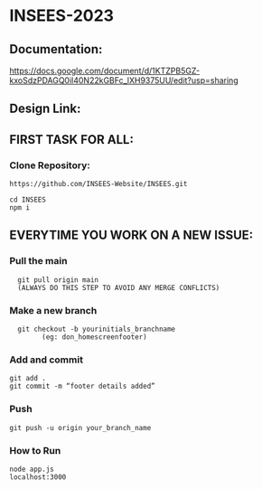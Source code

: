 # INSEES-2023
## Documentation:
https://docs.google.com/document/d/1KTZPB5GZ-kxoSdzPDAGQ0il40N22kGBFc_lXH9375UU/edit?usp=sharing
## Design Link: 


## FIRST TASK FOR ALL: 
	
  ### Clone Repository: 
    https://github.com/INSEES-Website/INSEES.git

    cd INSEES
    npm i

## EVERYTIME YOU WORK ON A NEW ISSUE:
### Pull the main
      git pull origin main 
      (ALWAYS DO THIS STEP TO AVOID ANY MERGE CONFLICTS)
### Make a new branch
	  git checkout -b yourinitials_branchname
			(eg: don_homescreenfooter)
### Add and commit
    git add .
    git commit -m “footer details added”
### Push
    git push -u origin your_branch_name

### How to Run 
    node app.js
    localhost:3000